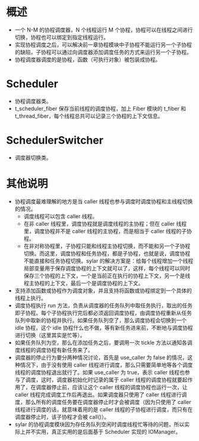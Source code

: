 # 概述

- 一个 N-M 的协程调度器，N 个线程运行 M 个协程，协程可以在线程之间进行切换，协程也可以绑定到指定线程运行。
- 实现协程调度之后，可以解决前一章协程模块中子协程不能运行另一个子协程的缺陷，子协程可以通过向调度器添加调度任务的方式来运行另一个子协程。
- 协程调度器调度的是协程，函数（可执行对象）被包装成协程。


# Scheduler

- 协程调度器类。
- t_scheduler_fiber 保存当前线程的调度协程，加上 Fiber 模块的 t_fiber 和 t_thread_fiber，每个线程总共可以记录三个协程的上下文信息。


# SchedulerSwitcher

- 调度器切换类。


# 其他说明

- 协程调度最难理解的地方是当 caller 线程也参与调度时调度协程和主线程切换的情况。
	- 调度线程可以包含 caller 线程。
	- 在非 caller 线程里，调度协程就是调度线程的主协程；但在 caller 线程里，调度协程并不是 caller 线程的主协程，而是相当于 caller 线程的子协程。
	- 在非对称协程里，子协程只能和线程主协程切换，而不能和另一个子协程切换。而这里，调度协程和任务协程，都是子协程，也就是说，调度协程不能直接和任务协程切换。sylar 的解决方案是：给每个线程增加一个线程局部变量用于保存调度协程的上下文就可以了，这样，每个线程可以同时保存三个协程的上下文，一个是当前正在执行的协程上下文，另一个是线程主协程的上下文，最后一个是调度协程的上下文。
- 支持添加函数或协程作为调度对象，并且支持将函数或协程绑定到一个具体的线程上执行。
- 调度协程执行 run 方法，负责从调度器的任务队列中取任务执行，取出的任务即子协程。每个子协程执行完后都必须返回调度协程，由调度协程重新从任务队列中取新的协程并执行。如果任务队列空了，那么调度协程会切换到一个 idle 协程，这个 idle 协程什么也不做，等有新任务进来前，不断地与调度协程进行切换（这里其实是忙等）。
- 如果任务队列为空，那么在添加任务之后，要调用一次 tickle 方法以通知各调度线程的调度协程有新任务来了。
- 调度器的停止行为要分两种情况讨论，首先是 use_caller 为 false 的情况，这种情况下，由于没有使用 caller 线程进行调度，那么只需要简单地等各个调度线程的调度协程退出就行了。如果 use_caller 为 true，表示 caller 线程也参与了调度，这时，调度器初始化时记录的属于 caller 线程的调度协程就要起作用了，在调度器停止前，应该让这个 caller 线程的调度协程也运行一次，让 caller 线程完成调度工作后再退出。如果调度器只使用了 caller 线程进行调度，那么所有的调度任务要在调度器停止时才会被调度（因为只使用了 caller 线程进行调度的话，就意味着用的是 caller 线程的子协程进行调度，而只有在调度器停止时，该子协程才会被 call()）。
- sylar 的协程调度模块因为存任务队列空闲时调度线程忙等待的问题，所以实际上并不实用，真正实用的是后面基于 Scheduler 实现的 IOManager。
